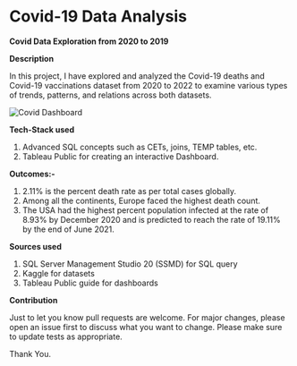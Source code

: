 # Covid-19 Data Analysis
**Covid Data Exploration from 2020 to 2019**

**Description** 

In this project, I have explored and analyzed the Covid-19 deaths and Covid-19 vaccinations dataset from 2020 to 2022 to examine various types of trends, patterns, and relations across both datasets. 

![Covid Dashboard](https://github.com/user-attachments/assets/245f56b0-3bff-40de-a0d0-7d741add0afd)

**Tech-Stack used**

1. Advanced SQL concepts such as CETs, joins, TEMP tables, etc. 
2. Tableau Public for creating an interactive Dashboard.

**Outcomes:-**

1. 2.11% is the percent death rate as per total cases globally.
2. Among all the continents, Europe faced the highest death count. 
3. The USA had the highest percent population infected at the rate of 8.93% by December 2020 and is predicted to reach the rate of 19.11% by the end of June 2021.

**Sources used**

1. SQL Server Management Studio 20 (SSMD) for SQL query
2. Kaggle for datasets
3. Tableau Public guide for dashboards


**Contribution**

Just to let you know pull requests are welcome. For major changes, please open an issue first to discuss what you want to change.
Please make sure to update tests as appropriate.

Thank You.

